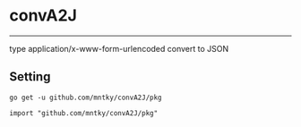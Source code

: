 # convA2J
---
type application/x-www-form-urlencoded convert to JSON

## Setting

`
go get -u github.com/mntky/convA2J/pkg
`

`
import "github.com/mntky/convA2J/pkg"
`
